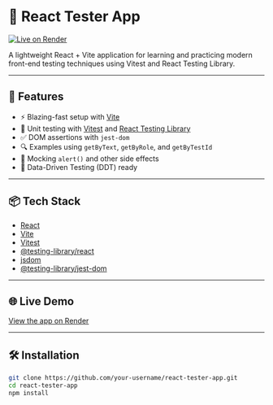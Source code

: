 # 🧪 React Tester App

[![Live on Render](https://img.shields.io/badge/Live%20Site-React%20Tester%20App-blue?style=flat-square&logo=render&logoColor=white)](https://react-tester-app.onrender.com)


A lightweight React + Vite application for learning and practicing modern front-end testing techniques using Vitest and React Testing Library.

---

## 🚀 Features

- ⚡️ Blazing-fast setup with [Vite](https://vitejs.dev/)
- 🧪 Unit testing with [Vitest](https://vitest.dev/) and [React Testing Library](https://testing-library.com/react)
- ✅ DOM assertions with `jest-dom`
- 🔍 Examples using `getByText`, `getByRole`, and `getByTestId`
- 🧠 Mocking `alert()` and other side effects
- 🧬 Data-Driven Testing (DDT) ready

---

## 📦 Tech Stack

- [React](https://react.dev/)
- [Vite](https://vitejs.dev/)
- [Vitest](https://vitest.dev/)
- [@testing-library/react](https://testing-library.com/react)
- [jsdom](https://github.com/jsdom/jsdom)
- [@testing-library/jest-dom](https://github.com/testing-library/jest-dom)

---
## 🌐 Live Demo

[View the app on Render](https://react-tester.onrender.com)

---

## 🛠 Installation

```bash
git clone https://github.com/your-username/react-tester-app.git
cd react-tester-app
npm install
